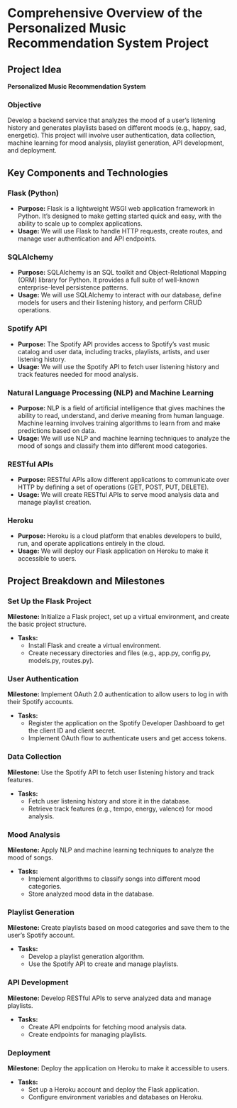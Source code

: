 # Comprehensive Overview of the Personalized Music Recommendation System Project

## Project Idea
**Personalized Music Recommendation System**

### Objective
Develop a backend service that analyzes the mood of a user’s listening history and generates playlists based on different moods (e.g., happy, sad, energetic). This project will involve user authentication, data collection, machine learning for mood analysis, playlist generation, API development, and deployment.

## Key Components and Technologies

### Flask (Python)
- **Purpose:** Flask is a lightweight WSGI web application framework in Python. It’s designed to make getting started quick and easy, with the ability to scale up to complex applications.
- **Usage:** We will use Flask to handle HTTP requests, create routes, and manage user authentication and API endpoints.

### SQLAlchemy
- **Purpose:** SQLAlchemy is an SQL toolkit and Object-Relational Mapping (ORM) library for Python. It provides a full suite of well-known enterprise-level persistence patterns.
- **Usage:** We will use SQLAlchemy to interact with our database, define models for users and their listening history, and perform CRUD operations.

### Spotify API
- **Purpose:** The Spotify API provides access to Spotify’s vast music catalog and user data, including tracks, playlists, artists, and user listening history.
- **Usage:** We will use the Spotify API to fetch user listening history and track features needed for mood analysis.

### Natural Language Processing (NLP) and Machine Learning
- **Purpose:** NLP is a field of artificial intelligence that gives machines the ability to read, understand, and derive meaning from human language. Machine learning involves training algorithms to learn from and make predictions based on data.
- **Usage:** We will use NLP and machine learning techniques to analyze the mood of songs and classify them into different mood categories.

### RESTful APIs
- **Purpose:** RESTful APIs allow different applications to communicate over HTTP by defining a set of operations (GET, POST, PUT, DELETE).
- **Usage:** We will create RESTful APIs to serve mood analysis data and manage playlist creation.

### Heroku
- **Purpose:** Heroku is a cloud platform that enables developers to build, run, and operate applications entirely in the cloud.
- **Usage:** We will deploy our Flask application on Heroku to make it accessible to users.

## Project Breakdown and Milestones

### Set Up the Flask Project
**Milestone:** Initialize a Flask project, set up a virtual environment, and create the basic project structure.
- **Tasks:**
  - Install Flask and create a virtual environment.
  - Create necessary directories and files (e.g., app.py, config.py, models.py, routes.py).

### User Authentication
**Milestone:** Implement OAuth 2.0 authentication to allow users to log in with their Spotify accounts.
- **Tasks:**
  - Register the application on the Spotify Developer Dashboard to get the client ID and client secret.
  - Implement OAuth flow to authenticate users and get access tokens.

### Data Collection
**Milestone:** Use the Spotify API to fetch user listening history and track features.
- **Tasks:**
  - Fetch user listening history and store it in the database.
  - Retrieve track features (e.g., tempo, energy, valence) for mood analysis.

### Mood Analysis
**Milestone:** Apply NLP and machine learning techniques to analyze the mood of songs.
- **Tasks:**
  - Implement algorithms to classify songs into different mood categories.
  - Store analyzed mood data in the database.

### Playlist Generation
**Milestone:** Create playlists based on mood categories and save them to the user’s Spotify account.
- **Tasks:**
  - Develop a playlist generation algorithm.
  - Use the Spotify API to create and manage playlists.

### API Development
**Milestone:** Develop RESTful APIs to serve analyzed data and manage playlists.
- **Tasks:**
  - Create API endpoints for fetching mood analysis data.
  - Create endpoints for managing playlists.

### Deployment
**Milestone:** Deploy the application on Heroku to make it accessible to users.
- **Tasks:**
  - Set up a Heroku account and deploy the Flask application.
  - Configure environment variables and databases on Heroku.
